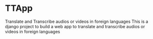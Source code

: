 # TTApp
Translate and Transcribe audios or videos in foreign languages
This is a django project to build a web app  to translate and transcribe audios or videos in foreign languages

